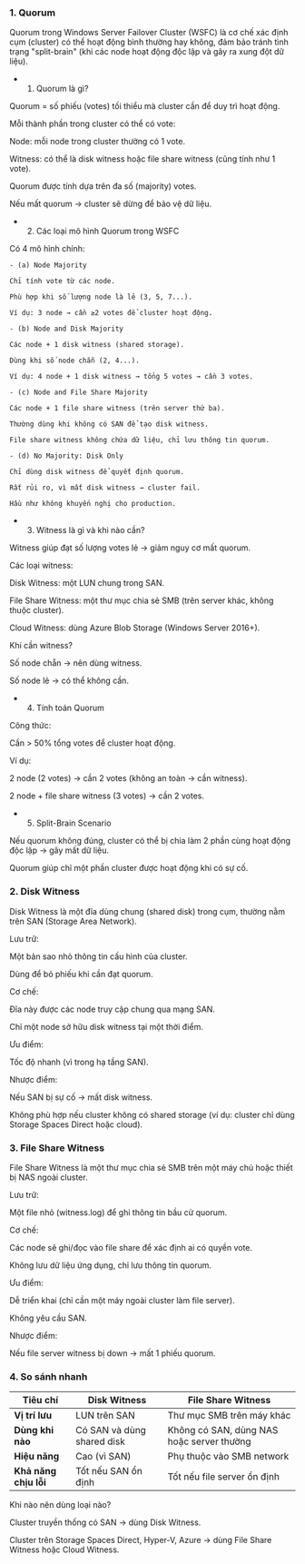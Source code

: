 ### 1. Quorum

Quorum trong Windows Server Failover Cluster (WSFC) là cơ chế xác định cụm (cluster) có thể hoạt động bình thường hay không, đảm bảo tránh tình trạng "split-brain" (khi các node hoạt động độc lập và gây ra xung đột dữ liệu).

- 1. Quorum là gì?

Quorum = số phiếu (votes) tối thiểu mà cluster cần để duy trì hoạt động.

Mỗi thành phần trong cluster có thể có vote:

Node: mỗi node trong cluster thường có 1 vote.

Witness: có thể là disk witness hoặc file share witness (cũng tính như 1 vote).

Quorum được tính dựa trên đa số (majority) votes.

Nếu mất quorum → cluster sẽ dừng để bảo vệ dữ liệu.

- 2. Các loại mô hình Quorum trong WSFC

Có 4 mô hình chính:

    - (a) Node Majority

    Chỉ tính vote từ các node.

    Phù hợp khi số lượng node là lẻ (3, 5, 7...).

    Ví dụ: 3 node → cần ≥2 votes để cluster hoạt động.

    - (b) Node and Disk Majority

    Các node + 1 disk witness (shared storage).

    Dùng khi số node chẵn (2, 4...).

    Ví dụ: 4 node + 1 disk witness → tổng 5 votes → cần 3 votes.

    - (c) Node and File Share Majority

    Các node + 1 file share witness (trên server thứ ba).

    Thường dùng khi không có SAN để tạo disk witness.

    File share witness không chứa dữ liệu, chỉ lưu thông tin quorum.

    - (d) No Majority: Disk Only

    Chỉ dùng disk witness để quyết định quorum.

    Rất rủi ro, vì mất disk witness → cluster fail.

    Hầu như không khuyến nghị cho production.

- 3. Witness là gì và khi nào cần?

Witness giúp đạt số lượng votes lẻ → giảm nguy cơ mất quorum.

Các loại witness:

Disk Witness: một LUN chung trong SAN.

File Share Witness: một thư mục chia sẻ SMB (trên server khác, không thuộc cluster).

Cloud Witness: dùng Azure Blob Storage (Windows Server 2016+).

Khi cần witness?

Số node chẵn → nên dùng witness.

Số node lẻ → có thể không cần.

- 4. Tính toán Quorum

Công thức:

Cần > 50% tổng votes để cluster hoạt động.


Ví dụ:

2 node (2 votes) → cần 2 votes (không an toàn → cần witness).

2 node + file share witness (3 votes) → cần 2 votes.

- 5. Split-Brain Scenario

Nếu quorum không đúng, cluster có thể bị chia làm 2 phần cùng hoạt động độc lập → gây mất dữ liệu.

Quorum giúp chỉ một phần cluster được hoạt động khi có sự cố.


### 2. Disk Witness

Disk Witness là một đĩa dùng chung (shared disk) trong cụm, thường nằm trên SAN (Storage Area Network).

Lưu trữ:

Một bản sao nhỏ thông tin cấu hình của cluster.

Dùng để bỏ phiếu khi cần đạt quorum.

Cơ chế:

Đĩa này được các node truy cập chung qua mạng SAN.

Chỉ một node sở hữu disk witness tại một thời điểm.

Ưu điểm:

Tốc độ nhanh (vì trong hạ tầng SAN).

Nhược điểm:

Nếu SAN bị sự cố → mất disk witness.

Không phù hợp nếu cluster không có shared storage (ví dụ: cluster chỉ dùng Storage Spaces Direct hoặc cloud).

### 3. File Share Witness

File Share Witness là một thư mục chia sẻ SMB trên một máy chủ hoặc thiết bị NAS ngoài cluster.

Lưu trữ:

Một file nhỏ (witness.log) để ghi thông tin bầu cử quorum.

Cơ chế:

Các node sẽ ghi/đọc vào file share để xác định ai có quyền vote.

Không lưu dữ liệu ứng dụng, chỉ lưu thông tin quorum.

Ưu điểm:

Dễ triển khai (chỉ cần một máy ngoài cluster làm file server).

Không yêu cầu SAN.

Nhược điểm:

Nếu file server witness bị down → mất 1 phiếu quorum.

### 4. So sánh nhanh

| Tiêu chí              | **Disk Witness**           | **File Share Witness**                    |
| --------------------- | -------------------------- | ----------------------------------------- |
| **Vị trí lưu**        | LUN trên SAN               | Thư mục SMB trên máy khác                 |
| **Dùng khi nào**      | Có SAN và dùng shared disk | Không có SAN, dùng NAS hoặc server thường |
| **Hiệu năng**         | Cao (vì SAN)               | Phụ thuộc vào SMB network                 |
| **Khả năng chịu lỗi** | Tốt nếu SAN ổn định        | Tốt nếu file server ổn định               |


Khi nào nên dùng loại nào?

Cluster truyền thống có SAN → dùng Disk Witness.

Cluster trên Storage Spaces Direct, Hyper-V, Azure → dùng File Share Witness hoặc Cloud Witness.